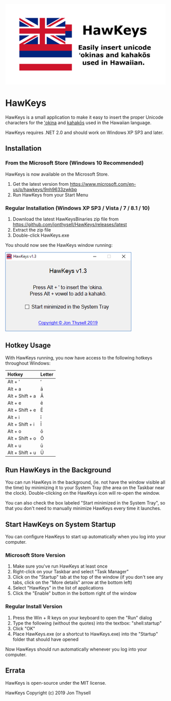 ![HawKeys Banner](./.github/banner.png)

# HawKeys #

HawKeys is a small application to make it easy to insert the proper Unicode characters for the [ʻokina](http://www.olelo.hawaii.edu/olelo/puana/okina.php) and [kahakōs](http://www.olelo.hawaii.edu/olelo/puana/kahako.php) used in the Hawaiian language.

HawKeys requires .NET 2.0 and should work on Windows XP SP3 and later.

## Installation ##

### From the Microsoft Store (Windows 10 Recommended) ###

HawKeys is now available on the Microsoft Store.

1. Get the latest version from https://www.microsoft.com/en-us/p/hawkeys/9nh9633zwkbp
2. Run HawKeys from your Start Menu

### Regular Installation (Windows XP SP3 / Vista / 7 / 8.1 / 10) ###

1. Download the latest HawKeysBinaries zip file from https://github.com/jonthysell/HawKeys/releases/latest
2. Extract the zip file
3. Double-click HawKeys.exe

You should now see the HawKeys window running:

![HawKeys ScreenShot](./.github/screenshot.png)

## Hotkey Usage ##

With HawKeys running, you now have access to the following hotkeys throughout Windows:

| Hotkey          | Letter |
|:----------------|:-------|
| Alt + '         | ʻ      |
| Alt + a         | ā      |
| Alt + Shift + a | Ā      |
| Alt + e         | ē      |
| Alt + Shift + e | Ē      |
| Alt + i         | ī      |
| Alt + Shift + i | Ī      |
| Alt + o         | ō      |
| Alt + Shift + o | Ō      |
| Alt + u         | ū      |
| Alt + Shift + u | Ū      |

## Run HawKeys in the Background ##

You can run HawKeys in the background, (ie. not have the window visible all the time) by minimizing it to your System Tray (the area on the Taskbar near the clock). Double-clicking on the HawKeys icon will re-open the window.

You can also check the box labeled "Start minimized in the System Tray", so that you don't need to manually minimize HawKeys every time it launches.

## Start HawKeys on System Startup ##

You can configure HawKeys to start up automatically when you log into your computer.

### Microsoft Store Version ###

1. Make sure you've run HawKeys at least once
2. Right-click on your Taskbar and select "Task Manager"
3. Click on the "Startup" tab at the top of the window (if you don't see any tabs, click on the "More details" arrow at the bottom left)
4. Select "HawKeys" in the list of applications
5. Click the "Enable" button in the bottom right of the window

### Regular Install Version ###

1. Press the Win + R keys on your keyboard to open the "Run" dialog
2. Type the following (without the quotes) into the textbox: "shell:startup"
3. Click "OK"
4. Place HawKeys.exe (or a shortcut to HawKeys.exe) into the "Startup" folder that should have opened

Now HawKeys should run automatically whenever you log into your computer.

## Errata ##

HawKeys is open-source under the MIT license.

HawKeys Copyright (c) 2019 Jon Thysell
